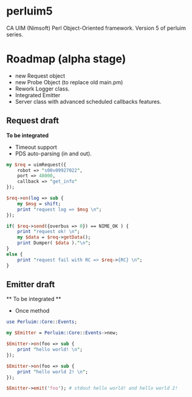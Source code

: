 # perluim5
CA UIM (Nimsoft) Perl Object-Oriented framework. Version 5 of perluim series.

# Roadmap (alpha stage)

- new Request object 
- new Probe Object (to replace old main.pm) 
- Rework Logger class.
- Integrated Emitter 
- Server class with advanced scheduled callbacks features.

## Request draft 

**To be integrated** 

- Timeout  support 
- PDS auto-parsing (in and out). 

```perl
my $req = uimRequest({
    robot => "s00v09927022",
    port => 48000,
    callback => "get_info"
});

$req->on(log => sub {
    my $msg = shift; 
    print "request log => $msg \n";
});

if( $req->send({overbus => 0}) == NIME_OK ) {
    print "request ok! \n";
    my $data = $req->getData(); 
    print Dumper( $data )."\n";
}
else {
    print "request fail with RC => $req->{RC} \n";
}
```

## Emitter draft 

** To be integrated ** 

- Once method 

```perl
use Perluim::Core::Events;

my $Emitter = Perluim::Core::Events->new;

$Emitter->on(foo => sub {
    print "hello world! \n";
});

$Emitter->on(foo => sub {
    print "hello world 2! \n";
});

$Emitter->emit('foo'); # stdout hello world! and hello world 2!

```

